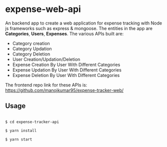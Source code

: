 # expense-web-api
An backend app to create a web application for expense tracking with Node js frameworks such as express & mongoose.
The entities in the app are **Categories**, **Users**, **Expenses**. The various APIs built are:

- Category creation
- Category Updation
- Category Deletion
- User Creation/Updation/Deletion
- Expense Creation By User With Different Categories
- Expense Updation By User With Different Categories
- Expense Deletion By User With Different Categories

The frontend repo link for these APIs is: https://github.com/manojkumar95/expense-tracker-web/

## Usage

```$ git clone https://github.com/manojkumar95/expense-tracker-api.git

$ cd expense-tracker-api

$ yarn install

$ yarn start
